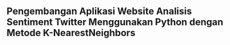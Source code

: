 ## Pengembangan Aplikasi Website Analisis Sentiment Twitter Menggunakan Python dengan Metode K-NearestNeighbors
